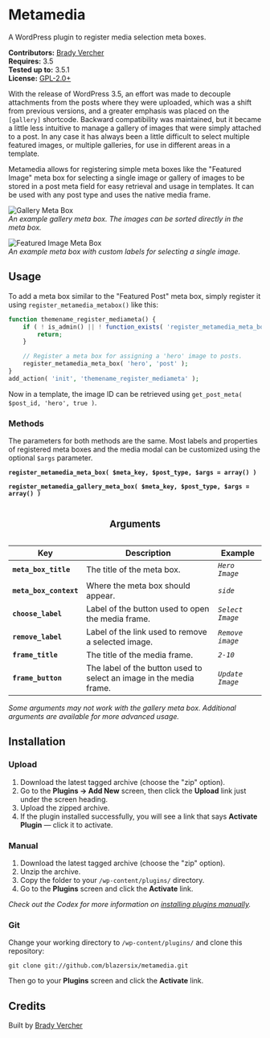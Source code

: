 # Metamedia #

A WordPress plugin to register media selection meta boxes.

__Contributors:__ [Brady Vercher](https://github.com/bradyvercher)  
__Requires:__ 3.5  
__Tested up to:__ 3.5.1  
__License:__ [GPL-2.0+](http://www.gnu.org/licenses/gpl-2.0.html)

With the release of WordPress 3.5, an effort was made to decouple attachments from the posts where they were uploaded, which was a shift from previous versions, and a greater emphasis was placed on the `[gallery]` shortcode. Backward compatibility was maintained, but it became a little less intuitive to manage a gallery of images that were simply attached to a post. In any case it has always been a little difficult to select multiple featured images, or multiple galleries, for use in different areas in a template.

Metamedia allows for registering simple meta boxes like the "Featured Image" meta box for selecting a single image or gallery of images to be stored in a post meta field for easy retrieval and usage in templates. It can be used with any post type and uses the native media frame.

![Gallery Meta Box](https://raw.github.com/blazersix/metamedia/master/screenshot-1.png)  
_An example gallery meta box. The images can be sorted directly in the meta box._

![Featured Image Meta Box](https://raw.github.com/blazersix/metamedia/master/screenshot-2.png)  
_An example meta box with custom labels for selecting a single image._

## Usage ##

To add a meta box similar to the "Featured Post" meta box, simply register it using `register_metamedia_metabox()` like this:

```php
function themename_register_mediameta() {
	if ( ! is_admin() || ! function_exists( 'register_metamedia_meta_box' ) ) {
		return;
	}

	// Register a meta box for assigning a 'hero' image to posts.
	register_metamedia_meta_box( 'hero', 'post' );
}
add_action( 'init', 'themename_register_mediameta' );
```

Now in a template, the image ID can be retrieved using `get_post_meta( $post_id, 'hero', true )`.

### Methods

The parameters for both methods are the same. Most labels and properties of registered meta boxes and the media modal can be customized using the optional `$args` parameter.

__`register_metamedia_meta_box( $meta_key, $post_type, $args = array() )`__

__`register_metamedia_gallery_meta_box( $meta_key, $post_type, $args = array() )`__

<table><caption><h3>Arguments</h3></caption>
  <thead>
    <tr>
      <th>Key</th>
      <th>Description</th>
      <th>Example</th>
    </tr>
  </thead>
  <tbody>
    <tr>
      <td><strong><code>meta_box_title</code></strong></td>
      <td>The title of the meta box.</td>
	  <td><em><code>Hero Image</code></td>
    </tr>
    <tr>
      <td><strong><code>meta_box_context</code></strong></td>
      <td>Where the meta box should appear.</td>
      <td><em><code>side</code></em></td>
    </tr>
	<tr>
		<td><strong><code>choose_label</code></strong></td>
		<td>Label of the button used to open the media frame.</td>
		<td><em><code>Select Image</code></td>
	</tr>
	<tr>
	  <td><strong><code>remove_label</code></strong></td>
	  <td>Label of the link used to remove a selected image.</td>
	  <td><em><code>Remove image</code></em></td>
	</tr>
    <tr>
      <td><strong><code>frame_title</code></strong></td>
      <td>The title of the media frame.</td>
	  <td><em><code>2-10</code></em></td>
    </tr>
	<tr>
	  <td><strong><code>frame_button</code></strong></td>
	  <td>The label of the button used to select an image in the media frame.</td>
	  <td><em><code>Update Image</code></em></td>
	</tr>
  </tbody>
</table>

*Some arguments may not work with the gallery meta box. Additional arguments are available for more advanced usage.*

## Installation ##

### Upload ###

1. Download the latest tagged archive (choose the "zip" option).
2. Go to the __Plugins &rarr; Add New__ screen, then click the __Upload__ link just under the screen heading.
3. Upload the zipped archive.
4. If the plugin installed successfully, you will see a link that says __Activate Plugin__ — click it to activate.

### Manual ###

1. Download the latest tagged archive (choose the "zip" option).
2. Unzip the archive.
3. Copy the folder to your `/wp-content/plugins/` directory.
4. Go to the __Plugins__ screen and click the __Activate__ link.

*Check out the Codex for more information on [installing plugins manually](http://codex.wordpress.org/Managing_Plugins#Manual_Plugin_Installation).*

### Git ###

Change your working directory to `/wp-content/plugins/` and clone this repository:

`git clone git://github.com/blazersix/metamedia.git`

Then go to your __Plugins__ screen and click the __Activate__ link.


## Credits ##

Built by [Brady Vercher](https://twitter.com/bradyvercher)
